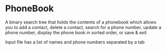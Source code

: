 # PhoneBook
A binary search tree that holds the contents of a phonebook which allows you to add a contact, delete a contact, search for a phone number, update a phone number, display the phone book in sorted order, or save &amp; exit

Input file has a list of names and phone numbers separated by a tab
